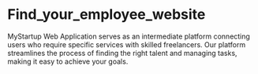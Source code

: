 # Find_your_employee_website
MyStartup Web Application serves as an intermediate platform connecting users who require specific services with skilled freelancers. Our platform streamlines the process of finding the right talent and managing tasks, making it easy to achieve your goals.
